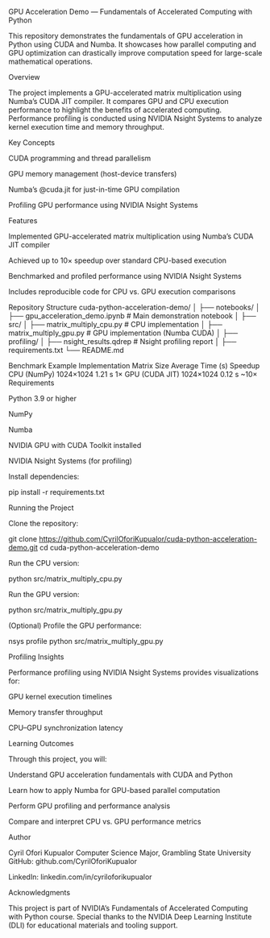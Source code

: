 GPU Acceleration Demo — Fundamentals of Accelerated Computing with Python

This repository demonstrates the fundamentals of GPU acceleration in Python using CUDA and Numba.
It showcases how parallel computing and GPU optimization can drastically improve computation speed for large-scale mathematical operations.

Overview

The project implements a GPU-accelerated matrix multiplication using Numba’s CUDA JIT compiler.
It compares GPU and CPU execution performance to highlight the benefits of accelerated computing.
Performance profiling is conducted using NVIDIA Nsight Systems to analyze kernel execution time and memory throughput.

Key Concepts

CUDA programming and thread parallelism

GPU memory management (host-device transfers)

Numba’s @cuda.jit for just-in-time GPU compilation

Profiling GPU performance using NVIDIA Nsight Systems

Features

Implemented GPU-accelerated matrix multiplication using Numba’s CUDA JIT compiler

Achieved up to 10× speedup over standard CPU-based execution

Benchmarked and profiled performance using NVIDIA Nsight Systems

Includes reproducible code for CPU vs. GPU execution comparisons

Repository Structure
cuda-python-acceleration-demo/
│
├── notebooks/
│   ├── gpu_acceleration_demo.ipynb       # Main demonstration notebook
│
├── src/
│   ├── matrix_multiply_cpu.py            # CPU implementation
│   ├── matrix_multiply_gpu.py            # GPU implementation (Numba CUDA)
│
├── profiling/
│   ├── nsight_results.qdrep               # Nsight profiling report
│
├── requirements.txt
└── README.md

Benchmark Example
Implementation	Matrix Size	Average Time (s)	Speedup
CPU (NumPy)	1024×1024	1.21 s	1×
GPU (CUDA JIT)	1024×1024	0.12 s	~10×
Requirements

Python 3.9 or higher

NumPy

Numba

NVIDIA GPU with CUDA Toolkit installed

NVIDIA Nsight Systems (for profiling)

Install dependencies:

pip install -r requirements.txt

Running the Project

Clone the repository:

git clone https://github.com/CyrilOforiKupualor/cuda-python-acceleration-demo.git
cd cuda-python-acceleration-demo


Run the CPU version:

python src/matrix_multiply_cpu.py


Run the GPU version:

python src/matrix_multiply_gpu.py


(Optional) Profile the GPU performance:

nsys profile python src/matrix_multiply_gpu.py

Profiling Insights

Performance profiling using NVIDIA Nsight Systems provides visualizations for:

GPU kernel execution timelines

Memory transfer throughput

CPU–GPU synchronization latency

Learning Outcomes

Through this project, you will:

Understand GPU acceleration fundamentals with CUDA and Python

Learn how to apply Numba for GPU-based parallel computation

Perform GPU profiling and performance analysis

Compare and interpret CPU vs. GPU performance metrics

Author

Cyril Ofori Kupualor
Computer Science Major, Grambling State University
GitHub: github.com/CyrilOforiKupualor

LinkedIn: linkedin.com/in/cyriloforikupualor

Acknowledgments

This project is part of NVIDIA’s Fundamentals of Accelerated Computing with Python course.
Special thanks to the NVIDIA Deep Learning Institute (DLI) for educational materials and tooling support.
